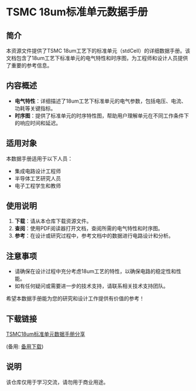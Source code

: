 # TSMC 18um标准单元数据手册

## 简介
本资源文件提供了TSMC 18um工艺下的标准单元（stdCell）的详细数据手册。该文档包含了18um工艺下标准单元的电气特性和时序图，为工程师和设计人员提供了重要的参考信息。

## 内容概述
- **电气特性**：详细描述了18um工艺下标准单元的电气参数，包括电压、电流、功耗等关键指标。
- **时序图**：提供了标准单元的时序特性图，帮助用户理解单元在不同工作条件下的响应时间和延迟。

## 适用对象
本数据手册适用于以下人员：
- 集成电路设计工程师
- 半导体工艺研究人员
- 电子工程学生和教师

## 使用说明
1. **下载**：请从本仓库下载资源文件。
2. **查阅**：使用PDF阅读器打开文档，查阅所需的电气特性和时序图。
3. **参考**：在设计或研究过程中，参考文档中的数据进行电路设计和分析。

## 注意事项
- 请确保在设计过程中充分考虑18um工艺的特性，以确保电路的稳定性和性能。
- 如有任何疑问或需要进一步的技术支持，请联系相关技术支持团队。

希望本数据手册能为您的研究和设计工作提供有价值的参考！

## 下载链接
[TSMC18um标准单元数据手册分享](https://pan.quark.cn/s/40a5b4a80305) 

(备用: [备用下载](https://pan.baidu.com/s/1rivkDO6RmF2-b2iVXmDGGQ?pwd=1234))

## 说明

该仓库仅用于学习交流，请勿用于商业用途。

